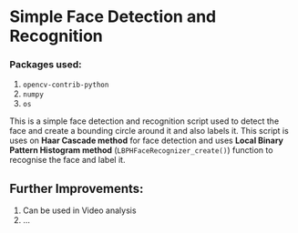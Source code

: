 # Simple Face Detection and Recognition

### Packages used:
1. `opencv-contrib-python`
2. `numpy`
3. `os`

This is a simple face detection and recognition script used to detect the face and create a bounding circle around it and also labels it.
This script is uses on **Haar Cascade method** for face detection and uses **Local Binary Pattern Histogram method** (`LBPHFaceRecognizer_create()`) function to recognise the face and label it.

## Further Improvements:

1. Can be used in Video analysis
2. ...